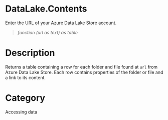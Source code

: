 ﻿# DataLake.Contents
Enter the URL of your Azure Data Lake Store account.
> _function (url as text) as table_
# Description 
Returns a table containing a row for each folder and file found at <code>url</code> from Azure Data Lake Store. Each row contains properties of the folder or file and a link to its content.
# Category 
Accessing data
